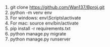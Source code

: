 1. git clone https://github.com/Wan137/Bproj.git
2. python -m venv env
3. For windows: env\Scripts\activate
4. For mac: source env/bin/activate
5. pip install -r requirements.txt
6. python manage.py migrate
7. python manage.py runserver
